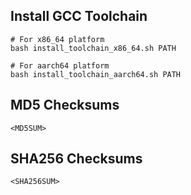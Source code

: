 ## Install GCC Toolchain
```shell
# For x86_64 platform
bash install_toolchain_x86_64.sh PATH

# For aarch64 platform
bash install_toolchain_aarch64.sh PATH
```

## MD5 Checksums
```
<MD5SUM>
```

## SHA256 Checksums
```
<SHA256SUM>
```
